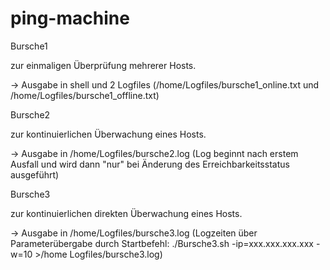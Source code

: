 # ping-machine


Bursche1 

zur einmaligen Überprüfung mehrerer Hosts. 

-> Ausgabe in shell und 2 Logfiles 
  (/home/Logfiles/bursche1_online.txt und /home/Logfiles/bursche1_offline.txt)
  
  
  
Bursche2 

zur kontinuierlichen Überwachung eines Hosts. 

-> Ausgabe in /home/Logfiles/bursche2.log 
  (Log beginnt nach erstem Ausfall und wird dann "nur" bei Änderung des Erreichbarkeitsstatus ausgeführt)



Bursche3 

zur kontinuierlichen direkten Überwachung eines Hosts.

-> Ausgabe in /home/Logfiles/bursche3.log 
  (Logzeiten über Parameterübergabe durch Startbefehl: ./Bursche3.sh -ip=xxx.xxx.xxx.xxx -w=10 >/home Logfiles/bursche3.log)
